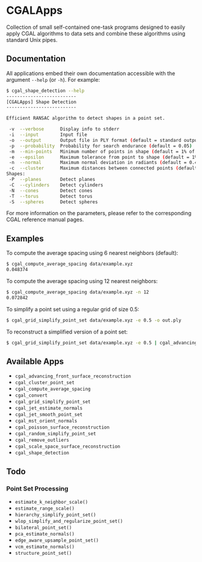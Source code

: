# CGALApps

Collection of small self-contained one-task programs designed to
easily apply CGAL algorithms to data sets and combine these algorithms
using standard Unix pipes.

## Documentation

All applications embed their own documentation accessible with the
argument `--help` (or `-h`). For example:

```sh
$ cgal_shape_detection --help
--------------------------
[CGALApps] Shape Detection
--------------------------

Efficient RANSAC algorithm to detect shapes in a point set.

 -v  --verbose      Display info to stderr
 -i  --input        Input file
 -o  --output       Output file in PLY format (default = standard output)
 -p  --probability  Probability for search endurance (default = 0.05)
 -m  --min-points   Minimum number of points in shape (default = 1% of total)
 -e  --epsilon      Maximum tolerance from point to shape (default = 1% of bounding box diagonal)
 -n  --normal       Maximum normal deviation in radiants (default = 0.45)
 -c  --cluster      Maximum distances between connected points (default = 1% of bounding box diagonal)
Shapes:
 -P  --planes       Detect planes
 -C  --cylinders    Detect cylinders
 -N  --cones        Detect cones
 -T  --torus        Detect torus
 -S  --spheres      Detect spheres
```
For more information on the parameters, please refer to the
corresponding CGAL reference manual pages.

## Examples

To compute the average spacing using 6 nearest neighbors (default):

```sh
$ cgal_compute_average_spacing data/example.xyz
0.048374
```

To compute the average spacing using 12 nearest neighbors:

```sh
$ cgal_compute_average_spacing data/example.xyz -n 12
0.072842
```

To simplify a point set using a regular grid of size 0.5:

```sh
$ cgal_grid_simplify_point_set data/example.xyz -e 0.5 -o out.ply
```

To reconstruct a simplified version of a point set:

```sh
$ cgal_grid_simplify_point_set data/example.xyz -e 0.5 | cgal_advancing_front_surface_reconstruction -o reco.off
```

## Available Apps

* `cgal_advancing_front_surface_reconstruction`
* `cgal_cluster_point_set`
* `cgal_compute_average_spacing`
* `cgal_convert`
* `cgal_grid_simplify_point_set`
* `cgal_jet_estimate_normals`
* `cgal_jet_smooth_point_set`
* `cgal_mst_orient_normals`
* `cgal_poisson_surface_reconstruction`
* `cgal_random_simplify_point_set`
* `cgal_remove_outliers`
* `cgal_scale_space_surface_reconstruction`
* `cgal_shape_detection`

## Todo

### Point Set Processing

* `estimate_k_neighbor_scale()`
* `estimate_range_scale()`
* `hierarchy_simplify_point_set()`
* `wlop_simplify_and_regularize_point_set()`
* `bilateral_point_set()`
* `pca_estimate_normals()`
* `edge_aware_upsample_point_set()`
* `vcm_estimate_normals()`
* `structure_point_set()`
